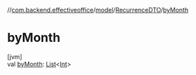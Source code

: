 //[com.backend.effectiveoffice](IdeaProjects/labs-office-elevator/effectiveOfficeBackend/documentation/gfm/index.md)/[model](IdeaProjects/labs-office-elevator/effectiveOfficeBackend/documentation/gfm/com.backend.effectiveoffice/model/index.md)/[RecurrenceDTO](IdeaProjects/labs-office-elevator/effectiveOfficeBackend/documentation/gfm/com.backend.effectiveoffice/model/-recurrence-d-t-o/index.md)/[byMonth](IdeaProjects/labs-office-elevator/effectiveOfficeBackend/documentation/gfm/com.backend.effectiveoffice/model/-recurrence-d-t-o/by-month.md)

# byMonth

[jvm]\
val [byMonth](IdeaProjects/labs-office-elevator/effectiveOfficeBackend/documentation/gfm/com.backend.effectiveoffice/model/-recurrence-d-t-o/by-month.md): [List](https://kotlinlang.org/api/latest/jvm/stdlib/kotlin.collections/-list/index.html)&lt;[Int](https://kotlinlang.org/api/latest/jvm/stdlib/kotlin/-int/index.html)&gt;
